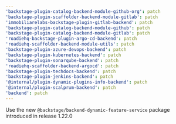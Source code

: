 ```yaml
---
'backstage-plugin-catalog-backend-module-github-org': patch
'backstage-plugin-scaffolder-backend-module-gitlab': patch
'immobiliarelabs-backstage-plugin-gitlab-backend': patch
'backstage-plugin-catalog-backend-module-github': patch
'backstage-plugin-catalog-backend-module-gitlab': patch
'roadiehq-backstage-plugin-argo-cd-backend': patch
'roadiehq-scaffolder-backend-module-utils': patch
'backstage-plugin-azure-devops-backend': patch
'backstage-plugin-kubernetes-backend': patch
'backstage-plugin-sonarqube-backend': patch
'roadiehq-scaffolder-backend-argocd': patch
'backstage-plugin-techdocs-backend': patch
'backstage-plugin-jenkins-backend': patch
'@internal/plugin-dynamic-plugins-info-backend': patch
'@internal/plugin-scalprum-backend': patch
'backend': patch
---
```


Use the new `@backstage/backend-dynamic-feature-service` package introduced in release 1.22.0
